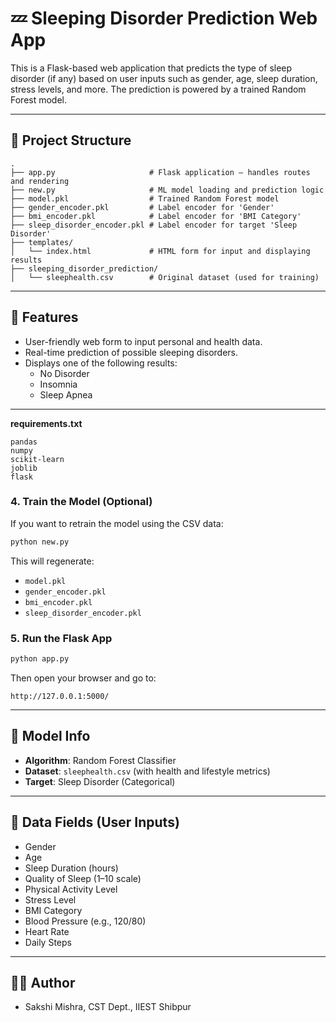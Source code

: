 
# 💤 Sleeping Disorder Prediction Web App

This is a Flask-based web application that predicts the type of sleep disorder (if any) based on user inputs such as gender, age, sleep duration, stress levels, and more. The prediction is powered by a trained Random Forest model.

---

## 📁 Project Structure

```
.
├── app.py                     # Flask application – handles routes and rendering
├── new.py                     # ML model loading and prediction logic
├── model.pkl                  # Trained Random Forest model
├── gender_encoder.pkl         # Label encoder for 'Gender'
├── bmi_encoder.pkl            # Label encoder for 'BMI Category'
├── sleep_disorder_encoder.pkl # Label encoder for target 'Sleep Disorder'
├── templates/
│   └── index.html             # HTML form for input and displaying results
├── sleeping_disorder_prediction/
│   └── sleephealth.csv        # Original dataset (used for training)
```

---

## 🚀 Features

- User-friendly web form to input personal and health data.
- Real-time prediction of possible sleeping disorders.
- Displays one of the following results:
  - No Disorder
  - Insomnia
  - Sleep Apnea

---


**requirements.txt**
```
pandas
numpy
scikit-learn
joblib
flask
```

### 4. Train the Model (Optional)

If you want to retrain the model using the CSV data:

```bash
python new.py
```

This will regenerate:
- `model.pkl`
- `gender_encoder.pkl`
- `bmi_encoder.pkl`
- `sleep_disorder_encoder.pkl`

### 5. Run the Flask App

```bash
python app.py
```

Then open your browser and go to:
```
http://127.0.0.1:5000/
```

---


## 🧠 Model Info

- **Algorithm**: Random Forest Classifier
- **Dataset**: `sleephealth.csv` (with health and lifestyle metrics)
- **Target**: Sleep Disorder (Categorical)

---

## 📂 Data Fields (User Inputs)

- Gender
- Age
- Sleep Duration (hours)
- Quality of Sleep (1–10 scale)
- Physical Activity Level
- Stress Level
- BMI Category
- Blood Pressure (e.g., 120/80)
- Heart Rate
- Daily Steps

---


## 👩‍💻 Author

- Sakshi Mishra, CST Dept., IIEST Shibpur
